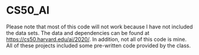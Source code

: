 # CS50_AI
Please note that most of this code will not work because I have not included the data sets. The data and dependencies can be found at https://cs50.harvard.edu/ai/2020/.
In addition, not all of this code is mine. All of these projects included some pre-written code provided by the class.
